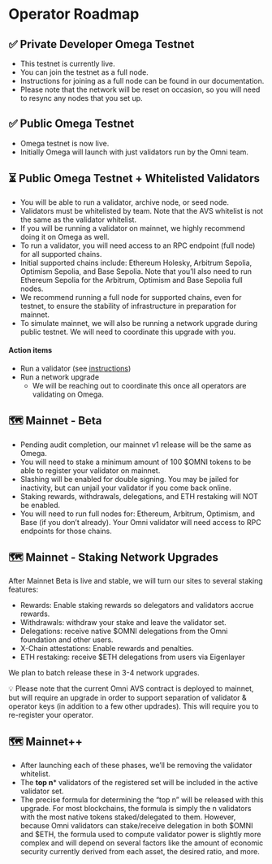 # Operator Roadmap

## ✅ Private Developer Omega Testnet

- This testnet is currently live.
- You can join the testnet as a full node.
- Instructions for joining as a full node can be found in our documentation.
- Please note that the network will be reset on occasion, so you will need to resync any nodes that you set up.

## ✅ Public Omega Testnet

- Omega testnet is now live.
- Initially Omega will launch with just validators run by the Omni team.

## ⏳ Public Omega Testnet + Whitelisted Validators

- You will be able to run a validator, archive node, or seed node.
- Validators must be whitelisted by team. Note that the AVS whitelist is not the same as the validator whitelist.
- If you will be running a validator on mainnet, we highly recommend doing it on Omega as well.
- To run a validator, you will need access to an RPC endpoint (full node) for all supported chains.
- Initial supported chains include: Ethereum Holesky, Arbitrum Sepolia, Optimism Sepolia, and Base Sepolia. Note that you’ll also need to run Ethereum Sepolia for the Arbitrum, Optimism and Base Sepolia full nodes.
- We recommend running a full node for supported chains, even for testnet, to ensure the stability of infrastructure in preparation for mainnet.
- To simulate mainnet, we will also be running a network upgrade during public testnet. We will need to coordinate this upgrade with you.

#### **Action items**

- Run a validator (see [instructions](./2-validator.md))
- Run a network upgrade
  - We will be reaching out to coordinate this once all operators are validating on Omega.

## 🗺️ Mainnet - Beta

- Pending audit completion, our mainnet v1 release will be the same as Omega.
- You will need to stake a minimum amount of 100 $OMNI tokens to be able to register your validator on mainnet.
- Slashing will be enabled for double signing. You may be jailed for inactivity, but can unjail your validator if you come back online.
- Staking rewards, withdrawals, delegations, and ETH restaking will NOT be enabled.
- You will need to run full nodes for: Ethereum, Arbitrum, Optimism, and Base (if you don’t already). Your Omni validator will need access to RPC endpoints for those chains.

## 🗺️ Mainnet - Staking Network Upgrades

After Mainnet Beta is live and stable, we will turn our sites to several staking features:

- Rewards: Enable staking rewards so delegators and validators accrue rewards.
- Withdrawals: withdraw your stake and leave the validator set.
- Delegations: receive native $OMNI delegations from the Omni foundation and other users.
- X-Chain attestations: Enable rewards and penalties.
- ETH restaking: receive $ETH delegations from users via Eigenlayer

We plan to batch release these in 3-4 network upgrades.

💡 Please note that the current Omni AVS contract is deployed to mainnet, but will require an upgrade in order to support separation of validator & operator keys (in addition to a few other updrades). This will require you to re-register your operator.

## 🗺️ Mainnet++

- After launching each of these phases, we’ll be removing the validator whitelist.
- The **top n*** validators of the registered set will be included in the active validator set.
- The precise formula for determining the “top n” will be released with this upgrade. For most blockchains, the formula is simply the n validators with the most native tokens staked/delegated to them. However, because Omni validators can stake/receive delegation in both $OMNI and $ETH, the formula used to compute validator power is slightly more complex and will depend on several factors like the amount of economic security currently derived from each asset, the desired ratio, and more.
